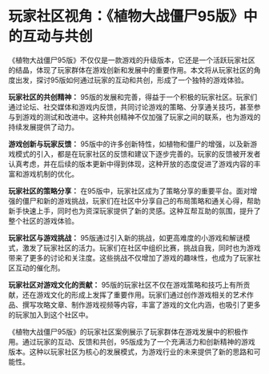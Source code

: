 # 玩家社区视角：《植物大战僵尸95版》中的互动与共创

《植物大战僵尸95版》不仅仅是一款游戏的升级版本，它还是一个活跃玩家社区的结晶，体现了玩家群体在游戏创新和发展中的重要作用。本文将从玩家社区的角度出发，探讨95版如何通过玩家的互动和共创，形成了一个独特的游戏体验。

**玩家社区的共创精神：**
95版的发展和完善，得益于一个积极的玩家社区。玩家们通过论坛、社交媒体和游戏内反馈，共同讨论游戏的策略、分享通关技巧，甚至参与到游戏的测试和改进中。这种共创精神不仅加强了玩家之间的联系，也为游戏的持续发展提供了动力。

**游戏创新与玩家反馈：**
95版中的许多创新特性，如植物和僵尸的增强，以及新游戏模式的引入，都是在玩家社区的反馈和建议下逐步完善的。玩家的反馈被开发者认真考虑，并在后续的版本更新中得到体现，这种开放的态度促进了游戏内容的丰富和游戏机制的优化。

**玩家社区的策略分享：**
在95版中，玩家社区成为了策略分享的重要平台。面对增强的僵尸和新的游戏挑战，玩家们在社区中分享自己的布局策略和通关心得，帮助新手快速上手，同时也为资深玩家提供了新的灵感。这种互帮互助的氛围，提升了整个社区的游戏体验。

**玩家社区与游戏挑战：**
95版通过引入新的挑战，如更高难度的小游戏和解谜模式，激发了玩家社区的活力。玩家们在社区中组织比赛，挑战自我，同时也为游戏带来了更多的讨论和关注度。这些挑战不仅增加了游戏的趣味性，也成为了玩家社区互动的催化剂。

**玩家社区对游戏文化的贡献：**
95版的玩家社区不仅在游戏策略和技巧上有所贡献，还在游戏文化的形成上发挥了重要作用。玩家们通过创作游戏相关的艺术作品、撰写攻略文章、制作游戏视频等内容，丰富了游戏的文化内涵，也吸引了更多的玩家加入到这个社区中。

《植物大战僵尸95版》的玩家社区案例展示了玩家群体在游戏发展中的积极作用。通过玩家的互动、反馈和共创，95版成为了一个充满活力和创新精神的游戏版本。这种以玩家社区为核心的发展模式，为游戏行业的未来提供了新的思路和可能性。